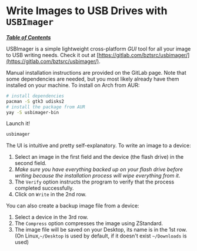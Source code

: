 # Write Images to USB Drives with `USBImager`

[***Table of Contents***](/README.md)

USBImager is a simple lightweight cross-platform *GUI* tool for all your image
to USB writing needs. Check it out at
[https://gitlab.com/bztsrc/usbimager/](https://gitlab.com/bztsrc/usbimager/).

Manual installation instructions are provided on the GitLab page. Note that
some dependencies are needed, but you most likely already have them installed
on your machine. To install on Arch from AUR:

```bash
# install dependencies
pacman -S gtk3 udisks2
# install the package from AUR
yay -S usbimager-bin
```

Launch it!

```bash
usbimager
```

The UI is intuitive and pretty self-explanatory. To write an image to a device:
1. Select an image in the first field and the device (the flash drive) in the
   second field. 
1. *Make sure you have everything backed up on your flash drive before writing
   because the installation process will wipe everything from it*. 
1. The `Verify` option instructs the program to verify that the process
   completed successfully.
1. Click on `Write` in the 2nd row.

You can also create a backup image file from a device:
1. Select a device in the 3rd row.
1. The `Compress` option compresses the image using ZStandard.
1. The image file will be saved on your Desktop, its name is in the 1st row.
   (On Linux,`~/Desktop` is used by default, if it doesn't exist `~/Downloads`
   is used)
